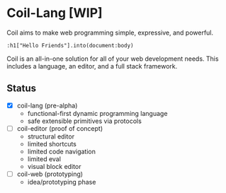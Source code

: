 # Coil-Lang [WIP]

Coil aims to make web programming simple, expressive, and powerful.

```
:h1["Hello Friends"].into(document:body)
```

Coil is an all-in-one solution for all of your web development needs. This includes a language, an editor, and a full stack framework.

## Status

- [x] coil-lang (pre-alpha)
  - functional-first dynamic programming language
  - safe extensible primitives via protocols
- [ ] coil-editor (proof of concept)
  - structural editor
  - limited shortcuts
  - limited code navigation
  - limited eval
  - visual block editor
- [ ] coil-web (prototyping)
  - idea/prototyping phase
